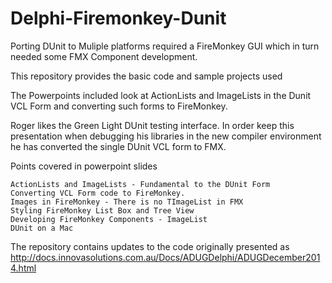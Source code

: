 # Delphi-Firemonkey-Dunit
Porting DUnit to Muliple platforms required a FireMonkey GUI which in turn needed some FMX Component development. 

This repository provides the basic code and sample projects used

The Powerpoints included look at ActionLists and ImageLists in the Dunit VCL Form and converting such forms to FireMonkey.

Roger likes the Green Light DUnit testing interface. In order keep this presentation when debugging his libraries in the new compiler environment he has converted the single DUnit VCL form to FMX.

Points covered in powerpoint slides

    ActionLists and ImageLists - Fundamental to the DUnit Form
    Converting VCL Form code to FireMonkey.
    Images in FireMonkey - There is no TImageList in FMX
    Styling FireMonkey List Box and Tree View
    Developing FireMonkey Components - ImageList
    DUnit on a Mac 


The repository contains updates to the code originally presented as
http://docs.innovasolutions.com.au/Docs/ADUGDelphi/ADUGDecember2014.html
